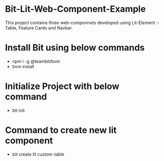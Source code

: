 # Bit-Lit-Web-Component-Example
This project contains three web-componnets developed using Lit-Element :- Table, Feature Cards and Navbar.

# Install Bit using below commands
* npm i -g @teambit/bvm
* bvm install

# Initialize Project with below command
* bit init

# Command to create new lit component
* bit create lit custom-table
 
